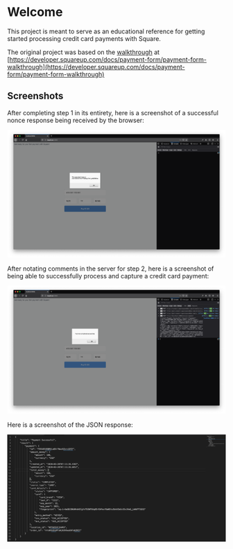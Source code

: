 # Welcome

This project is meant to serve as an educational reference for getting started processing credit card payments with Square.

The original project was based on the [walkthrough](https://developer.squareup.com/docs/payment-form/payment-form-walkthrough) at [https://developer.squareup.com/docs/payment-form/payment-form-walkthrough](https://developer.squareup.com/docs/payment-form/payment-form-walkthrough)

## Screenshots

After completing step 1 in its entirety, here is a screenshot of a successful nonce response being received by the browser:

![screenshots/screenshot-00.png](screenshots/screenshot-00.png)

After notating comments in the server for step 2, here is a screenshot of being able to successfully process and capture a credit card payment:

![screenshots/screenshot-01.png](screenshots/screenshot-01.png)

Here is a screenshot of the JSON response:

![screenshots/screenshot-02.png](screenshots/screenshot-02.png)

